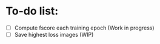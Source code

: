 # To-do list:
- [ ] Compute fscore each  training epoch (Work in progress)
- [ ] Save highest loss images (WIP)
